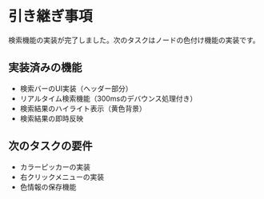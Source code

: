 # 引き継ぎ事項

検索機能の実装が完了しました。次のタスクはノードの色付け機能の実装です。

## 実装済みの機能
- 検索バーのUI実装（ヘッダー部分）
- リアルタイム検索機能（300msのデバウンス処理付き）
- 検索結果のハイライト表示（黄色背景）
- 検索結果の即時反映

## 次のタスクの要件
- カラーピッカーの実装
- 右クリックメニューの実装
- 色情報の保存機能
